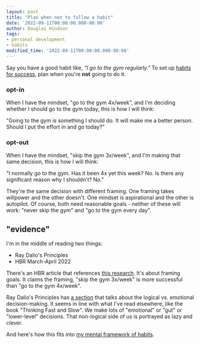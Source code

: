 ```yaml
---
layout: post
title: "Plan when not to follow a habit"
date: '2022-09-11T00:00:00.000-00:00'
author: Douglas Hindson
tags:
- personal development
- habits
modified_time: '2022-09-11T00:00:00.000-00:00'
---
```


Say you have a good habit like, *"I go to the gym regularly."* To set up [habits for success](/habits), plan when you're **not** going to do it. 

### opt-in

When I have the mindset, "go to the gym 4x/week", and I'm deciding whether I should go to the gym today, this is how I will think:

"Going to the gym is something I should do. It will make me a better person. Should I put the effort in and go today?"

### opt-out

When I have the mindset, "skip the gym 3x/week", and I'm making that same decision, this is how I will think:

"I normally go to the gym. Has it been 4x yet this week? No. Is there any significant reason why I shouldn't? No."

They're the same decision with different framing. One framing takes willpower and the other doesn't. One mindset is aspirational and the other is autopilot. Of course, both need reasonable goals - neither of these will work: "never skip the gym" and "go to the gym every day".

## "evidence"
I'm in the middle of reading two things:
- Ray Dalio's Principles
- HBR March-April 2022

There's an HBR article that references [this research](https://academic.oup.com/jcr/article/47/6/1003/5918032). It's about framing goals. It claims the framing, "skip the gym 3x/week" is more successful than "go to the gym 4x/week".

Ray Dalio's Principles has [a section](https://www.principles.com/principles/1f2a26ba-daca-4c6c-95d3-0cf33bd8454f/) that talks about the logical vs. emotional decision-making. It seems in line with what I've read elsewhere, like the book "Thinking Fast and Slow". We make lots of "emotional" or "gut" or "lower-level" decisions. That non-logical side of us is portrayed as lazy and clever.

And here's how this fits into [my mental framework of habits](/habits).